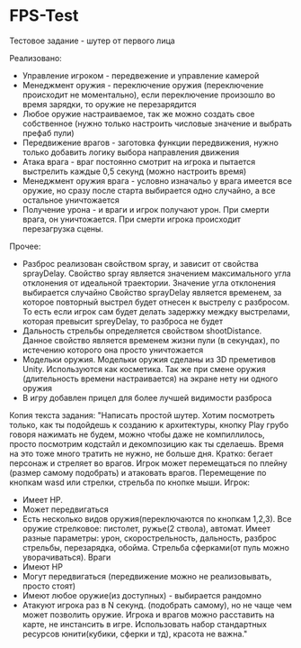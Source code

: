 # FPS-Test
Тестовое задание - шутер от первого лица

Реализовано:
- Управление игроком - передвежение и управление камерой
- Менеджмент оружия - переключение оружия (переключение происходит не моментально), если переключение произошло во время зарядки, то оружие не перезарядится
- Любое оружие настраиваемое, так же можно создать свое собственное (нужно только настроить числовые значение и выбрать префаб пули)
- Передвижение врагов - заготовка функции передвижения, нужно только добавить логику выбора направления движения
- Атака врага - враг постоянно смотрит на игрока и пытается выстрелить каждые 0,5 секунд (можно настроить время)
- Менеджмент оружия врага - условно изначальо у врага имеется все оружие, но сразу после старта выбирается одно случайно, а все остальное уничтожается
- Получение урона - и враги и игрок получают урон. При смерти врага, он уничтожается. При смерти игрока происходит перезагрузка сцены.

Прочее:
- Разброс реализован свойством spray, и зависит от свойства sprayDelay. Свойство spray является значением максимального угла отклонения от идеальной траектории. Значение угла отклонения выбирается случайно
Свойство sprayDelay является временем, за которое повторный выстрел будет отнесен к выстрелу с разбросом. То есть если игрок сам будет делать задержку междку выстрелами, которая превысит spreyDelay, то разброса не будет
- Дальность стрельбы определяется свойством shootDistance. Данное свойство является временем жизни пули (в секундах), по истечению которого она просто уничтожается
- Модельки оружия. Модельки оружия сделаны из 3D преметивов Unity. Используются как косметика. Так же при смене оружия (длительность времени настраивается) на экране нету ни одного оружия
- В игру добавлен прицел для более лучшей видимости разброса

Копия текста задания:
"Написать простой шутер.
Хотим посмотреть только, как ты подойдешь к созданию к архитектуры, кнопку Play грубо
говоря нажимать не будем, можно чтобы даже не компиллилось, просто посмотрим
кодстайл и декомпозицию как ты сделаешь. Время на это тоже много тратить не нужно, не
больше дня.
Кратко: бегает персонаж и стреляет во врагов.
Игрок может перемещаться по плейну (размер самому подобрать) и атаковать врагов.
Перемещение по кнопкам wasd или стрелки, стрельба по кнопке мыши.
Игрок:
- Имеет HP.
- Может передвигаться
- Есть несколько видов оружия(переключаются по кнопкам 1,2,3).
Все оружие стрелковое: пистолет, ружье(2 ствола), автомат.
Имеет разные параметры: урон, скорострельность, дальность, разброс стрельбы,
перезарядка, обойма.
Стрельба сферками(от пуль можно уворачиваться).
Враги
- Имеют HP
- Могут передвигаться (передвижение можно не реализовывать, просто стоят)
- Имеют любое оружие(из доступных) - выбирается рандомно
- Атакуют игрока раз в N секунд. (подобрать самому), но не чаще чем может позволить
оружие.
Игрока и врагов можно расставить на карте, не инстансить в игре. Использовать набор
стандартных ресурсов юнити(кубики, сферки и тд), красота не важна."
